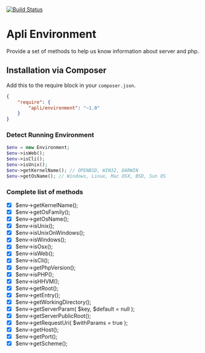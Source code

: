 [![Build Status](https://travis-ci.org/dmandrade/apli-environment.svg?branch=develop)](https://travis-ci.org/dmandrade/apli-environment)

# Apli Environment

Provide a set of methods to help us know information about server and php.

## Installation via Composer

Add this to the require block in your `composer.json`.

``` json
{
    "require": {
        "apli/environment": "~1.0"
    }
}
```

### Detect Running Environment

``` php
$env = new Environment;
$env->isWeb();
$env->isCli();
$env->isUnix();
$env->getKernelName(); // OPENBSD, WIN32, DARWIN
$env->getOsName(); // Windows, Linux, Mac OSX, BSD, Sun OS
```

### Complete list of methods

- [x] $env->getKernelName();
- [x] $env->getOsFamily();
- [x] $env->getOsName();
- [x] $env->isUnix();
- [x] $env->isUnixOnWindows();
- [x] $env->isWindows();
- [x] $env->isOsx();
- [x] $env->isWeb();
- [x] $env->isCli();
- [x] $env->getPhpVersion();
- [x] $env->isPHP();
- [x] $env->isHHVM();
- [x] $env->getRoot();
- [x] $env->getEntry();
- [x] $env->getWorkingDirectory();
- [x] $env->getServerParam( $key, $default = null );
- [x] $env->getServerPublicRoot();
- [x] $env->getRequestUri( $withParams = true );
- [x] $env->getHost();
- [x] $env->getPort();
- [x] $env->getScheme();

